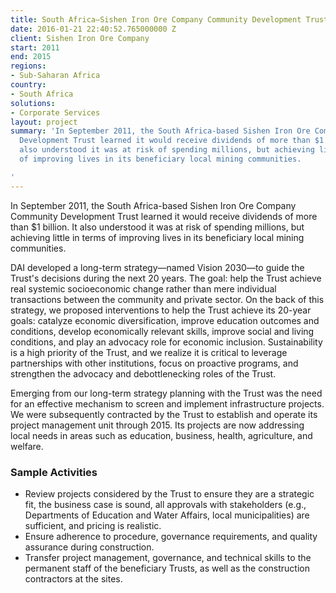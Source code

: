 ```yaml
---
title: South Africa—Sishen Iron Ore Company Community Development Trust
date: 2016-01-21 22:40:52.765000000 Z
client: Sishen Iron Ore Company
start: 2011
end: 2015
regions:
- Sub-Saharan Africa
country:
- South Africa
solutions:
- Corporate Services
layout: project
summary: 'In September 2011, the South Africa-based Sishen Iron Ore Company Community
  Development Trust learned it would receive dividends of more than $1 billion. It
  also understood it was at risk of spending millions, but achieving little in terms
  of improving lives in its beneficiary local mining communities.

'
---
```


In September 2011, the South Africa-based Sishen Iron Ore Company Community Development Trust learned it would receive dividends of more than $1 billion. It also understood it was at risk of spending millions, but achieving little in terms of improving lives in its beneficiary local mining communities.

DAI developed a long-term strategy—named Vision 2030—to guide the Trust's decisions during the next 20 years. The goal: help the Trust achieve real systemic socioeconomic change rather than mere individual transactions between the community and private sector. On the back of this strategy, we proposed interventions to help the Trust achieve its 20-year goals: catalyze economic diversification, improve education outcomes and conditions, develop economically relevant skills, improve social and living conditions, and play an advocacy role for economic inclusion. Sustainability is a high priority of the Trust, and we realize it is critical to leverage partnerships with other institutions, focus on proactive programs, and strengthen the advocacy and debottlenecking roles of the Trust.

Emerging from our long-term strategy planning with the Trust was the need for an effective mechanism to screen and implement infrastructure projects. We were subsequently contracted by the Trust to establish and operate its project management unit through 2015. Its projects are now addressing local needs in areas such as education, business, health, agriculture, and welfare.

###  Sample Activities

* Review projects considered by the Trust to ensure they are a strategic fit, the business case is sound, all approvals with stakeholders (e.g., Departments of Education and Water Affairs, local municipalities) are sufficient, and pricing is realistic.
* Ensure adherence to procedure, governance requirements, and quality assurance during construction.
* Transfer project management, governance, and technical skills to the permanent staff of the beneficiary Trusts, as well as the construction contractors at the sites.
